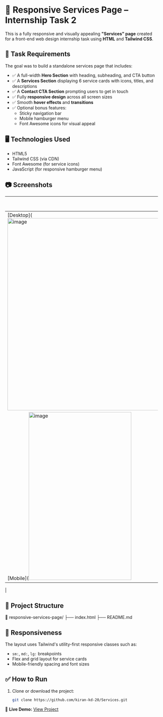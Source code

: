 # 🚀 Responsive Services Page – Internship Task 2

This is a fully responsive and visually appealing **"Services" page** created for a front-end web design internship task using **HTML** and **Tailwind CSS**.

## 📌 Task Requirements

The goal was to build a standalone services page that includes:

- ✅ A full-width **Hero Section** with heading, subheading, and CTA button
- ✅ A **Services Section** displaying 6 service cards with icons, titles, and descriptions
- ✅ A **Contact CTA Section** prompting users to get in touch
- ✅ Fully **responsive design** across all screen sizes
- ✅ Smooth **hover effects** and **transitions**
- ✅ Optional bonus features:
  - Sticky navigation bar
  - Mobile hamburger menu
  - Font Awesome icons for visual appeal

## 🖥️ Technologies Used

- HTML5
- Tailwind CSS (via CDN)
- Font Awesome (for service icons)
- JavaScript (for responsive hamburger menu)

## 📷 Screenshots

| Desktop View | Mobile View |
|--------------|-------------|
| [Desktop](<img width="1352" height="633" alt="image" src="https://github.com/user-attachments/assets/ea59b5c8-8765-4b9a-be1a-1a3e47fabfde" />
| [Mobile](<img width="338" height="553" alt="image" src="https://github.com/user-attachments/assets/2b4f6a8f-e6d2-4aaf-a5f8-c443acb097ff" />
|


## 📁 Project Structure
📁 responsive-services-page/
├── index.html
├── README.md


## 📱 Responsiveness

The layout uses Tailwind's utility-first responsive classes such as:

- `sm:`, `md:`, `lg:` breakpoints
- Flex and grid layout for service cards
- Mobile-friendly spacing and font sizes

## ✅ How to Run

1. Clone or download the project:
   ```bash
   git clone https://github.com/kiran-kd-20/Services.git

🔗 **Live Demo:** [View Project](https://yourusername.github.io/responsive-services-page/)


